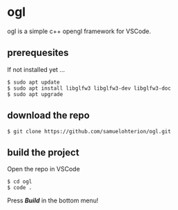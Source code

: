 # ogl
ogl is a simple c++ opengl framework for VSCode.

## prerequesites
If not installed yet ...
```
$ sudo apt update
$ sudo apt install libglfw3 libglfw3-dev libglfw3-doc
$ sudo apt upgrade
```

## download the repo
```
$ git clone https://github.com/samuelohterion/ogl.git
```

## build the project
Open the repo in VSCode
```
$ cd ogl
$ code .
```
Press ***Build*** in the bottom menu! 
